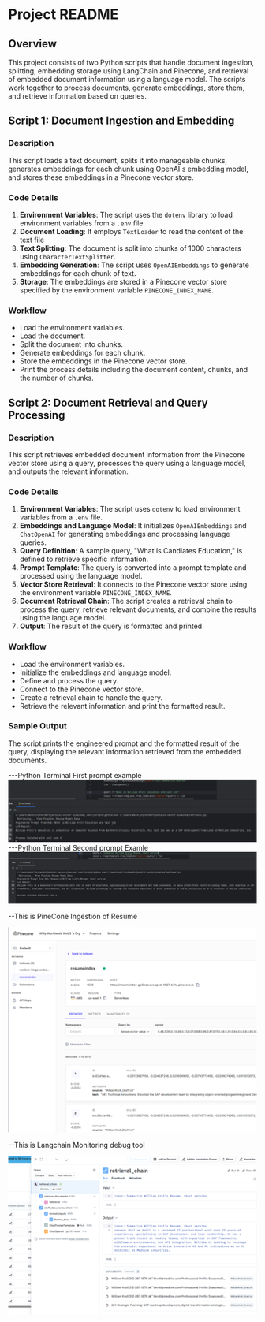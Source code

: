 # Project README

## Overview

This project consists of two Python scripts that handle document ingestion, splitting, embedding storage using LangChain and Pinecone, and retrieval of embedded document information using a language model. The scripts work together to process documents, generate embeddings, store them, and retrieve information based on queries.

## Script 1: Document Ingestion and Embedding

### Description

This script loads a text document, splits it into manageable chunks, generates embeddings for each chunk using OpenAI's embedding model, and stores these embeddings in a Pinecone vector store.

### Code Details

1. **Environment Variables**: The script uses the `dotenv` library to load environment variables from a `.env` file.
2. **Document Loading**: It employs `TextLoader` to read the content of the text file  
3. **Text Splitting**: The document is split into chunks of 1000 characters using `CharacterTextSplitter`.
4. **Embedding Generation**: The script uses `OpenAIEmbeddings` to generate embeddings for each chunk of text.
5. **Storage**: The embeddings are stored in a Pinecone vector store specified by the environment variable `PINECONE_INDEX_NAME`.

### Workflow

- Load the environment variables.
- Load the document.
- Split the document into chunks.
- Generate embeddings for each chunk.
- Store the embeddings in the Pinecone vector store.
- Print the process details including the document content, chunks, and the number of chunks.

## Script 2: Document Retrieval and Query Processing

### Description

This script retrieves embedded document information from the Pinecone vector store using a query, processes the query using a language model, and outputs the relevant information.

### Code Details

1. **Environment Variables**: The script uses `dotenv` to load environment variables from a `.env` file.
2. **Embeddings and Language Model**: It initializes `OpenAIEmbeddings` and `ChatOpenAI` for generating embeddings and processing language queries.
3. **Query Definition**: A sample query, "What is Candiates  Education," is defined to retrieve specific information.
4. **Prompt Template**: The query is converted into a prompt template and processed using the language model.
5. **Vector Store Retrieval**: It connects to the Pinecone vector store using the environment variable `PINECONE_INDEX_NAME`.
6. **Document Retrieval Chain**: The script creates a retrieval chain to process the query, retrieve relevant documents, and combine the results using the language model.
7. **Output**: The result of the query is formatted and printed.

### Workflow

- Load the environment variables.
- Initialize the embeddings and language model.
- Define and process the query.
- Connect to the Pinecone vector store.
- Create a retrieval chain to handle the query.
- Retrieve the relevant information and print the formatted result.

### Sample Output

The script prints the engineered prompt and the formatted result of the query, displaying the relevant information retrieved from the embedded documents.

---Python Terminal First prompt example
![Capture1.PNG](Capture1.PNG)
---Python Terminal Second prompt Examle
![Capture2.PNG](Capture2.PNG)

--This is PineCone Ingestion of  Resume

![Capture3.PNG](Capture3.PNG)

--This is Langchain Monitoring debug tool

![Capture4.PNG](Capture4.PNG)
 
